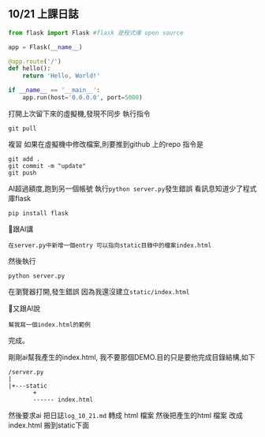 ## 10/21 上課日誌

```python
from flask import Flask #flask 是程式庫 open source

app = Flask(__name__)

@app.route('/')
def hello():
    return 'Hello, World!'

if __name__ == '__main__':
    app.run(host='0.0.0.0', port=5000)
```

打開上次留下來的虛擬機,發現不同步
執行指令
```
git pull
```
複習
如果在虛擬機中修改檔案,則要推到github 上的repo 指令是
```
git add .
git commit -m "update"
git push
```

AI超過額度,跑到另一個帳號
執行`python server.py`發生錯誤 看訊息知道少了程式庫flask
```
pip install flask
```

💖跟AI講
```
在server.py中新增一個entry 可以指向static目錄中的檔案index.html
```
然後執行
```
python server.py
```
在瀏覽器打開,發生錯誤 因為我還沒建立`static/index.html`
 
💖又跟AI說
```
幫我寫一個index.html的範例
```
完成。


剛剛ai幫我產生的index.html, 我不要那個DEMO.目的只是要他完成目錄結構,如下
```
/server.py
|
|+---static
       +
       ------ index.html
```

然後要求ai 把日誌`log_10_21.md` 轉成 html 檔案
然後把產生的html 檔案 改成 index.html 搬到static下面
